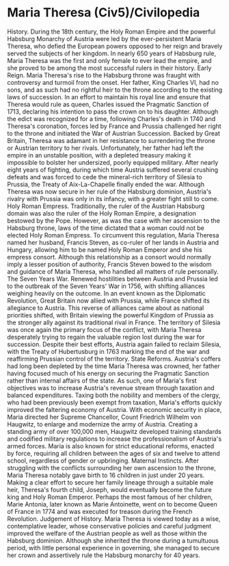 # Maria Theresa (Civ5)/Civilopedia

History.
During the 18th century, the Holy Roman Empire and the powerful Habsburg Monarchy of Austria were led by the ever-persistent Maria Theresa, who defied the European powers opposed to her reign and bravely served the subjects of her kingdom. In nearly 650 years of Habsburg rule, Maria Theresa was the first and only female to ever lead the empire, and she proved to be among the most successful rulers in their history.
Early Reign.
Maria Theresa's rise to the Habsburg throne was fraught with controversy and turmoil from the onset. Her father, King Charles VI, had no sons, and as such had no rightful heir to the throne according to the existing laws of succession. In an effort to maintain his royal line and ensure that Theresa would rule as queen, Charles issued the Pragmatic Sanction of 1713, declaring his intention to pass the crown on to his daughter. Although the edict was recognized for a time, following Charles's death in 1740 and Theresa's coronation, forces led by France and Prussia challenged her right to the throne and initiated the War of Austrian Succession. Backed by Great Britain, Theresa was adamant in her resistance to surrendering the throne or Austrian territory to her rivals. Unfortunately, her father had left the empire in an unstable position, with a depleted treasury making it impossible to bolster her undersized, poorly equipped military. After nearly eight years of fighting, during which time Austria suffered several crushing defeats and was forced to cede the mineral-rich territory of Silesia to Prussia, the Treaty of Aix-La-Chapelle finally ended the war. Although Theresa was now secure in her rule of the Habsburg dominion, Austria's rivalry with Prussia was only in its infancy, with a greater fight still to come.
Holy Roman Empress.
Traditionally, the ruler of the Austrian Habsburg domain was also the ruler of the Holy Roman Empire, a designation bestowed by the Pope. However, as was the case with her ascension to the Habsburg throne, laws of the time dictated that a woman could not be elected Holy Roman Empress. To circumvent this regulation, Maria Theresa named her husband, Francis Steven, as co-ruler of her lands in Austria and Hungary, allowing him to be named Holy Roman Emperor and she his empress consort. Although this relationship as a consort would normally imply a lesser position of authority, Francis Steven bowed to the wisdom and guidance of Maria Theresa, who handled all matters of rule personally.
The Seven Years War.
Renewed hostilities between Austria and Prussia led to the outbreak of the Seven Years' War in 1756, with shifting alliances weighing heavily on the outcome. In an event known as the Diplomatic Revolution, Great Britain now allied with Prussia, while France shifted its allegiance to Austria. This reverse of alliances came about as national priorities shifted, with Britain viewing the powerful Kingdom of Prussia as the stronger ally against its traditional rival in France. The territory of Silesia was once again the primary focus of the conflict, with Maria Theresa desperately trying to regain the valuable region lost during the war for succession. Despite their best efforts, Austria again failed to reclaim Silesia, with the Treaty of Hubertusburg in 1763 marking the end of the war and reaffirming Prussian control of the territory.
State Reforms.
Austria's coffers had long been depleted by the time Maria Theresa was crowned, her father having focused much of his energy on securing the Pragmatic Sanction rather than internal affairs of the state. As such, one of Maria's first objectives was to increase Austria's revenue stream through taxation and balanced expenditures. Taxing both the nobility and members of the clergy, who had been previously been exempt from taxation, Maria's efforts quickly improved the faltering economy of Austria.
With economic security in place, Maria directed her Supreme Chancellor, Count Friedrich Wilhelm von Haugwitz, to enlarge and modernize the army of Austria. Creating a standing army of over 100,000 men, Haugwitz developed training standards and codified military regulations to increase the professionalism of Austria's armed forces.
Maria is also known for strict educational reforms, enacted by force, requiring all children between the ages of six and twelve to attend school, regardless of gender or upbringing.
Maternal Instincts.
After struggling with the conflicts surrounding her own ascension to the throne, Maria Theresa notably gave birth to 16 children in just under 20 years. Making a clear effort to secure her family lineage through a suitable male heir, Theresa's fourth child, Joseph, would eventually become the future king and Holy Roman Emperor. Perhaps the most famous of her children, Marie Antonia, later known as Marie Antoinette, went on to become Queen of France in 1774 and was executed for treason during the French Revolution.
Judgement of History.
Maria Theresa is viewed today as a wise, contemplative leader, whose conservative policies and careful judgment improved the welfare of the Austrian people as well as those within the Habsburg dominion. Although she inherited the throne during a tumultuous period, with little personal experience in governing, she managed to secure her crown and assertively rule the Habsburg monarchy for 40 years.